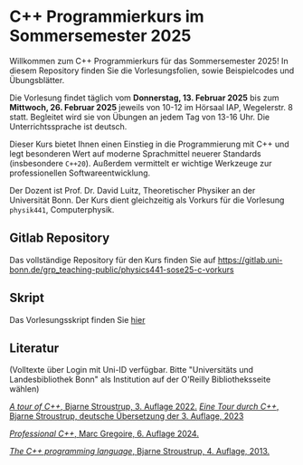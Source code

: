 # C++ Programmierkurs im Sommersemester 2025



Willkommen zum C++ Programmierkurs für das Sommersemester 2025! In diesem Repository finden Sie die Vorlesungsfolien, sowie Beispielcodes und Übungsblätter.


Die Vorlesung findet täglich vom **Donnerstag, 13. Februar 2025** bis zum **Mittwoch, 26. Februar 2025** jeweils von 10-12 im Hörsaal IAP, Wegelerstr. 8 statt. Begleitet wird sie von Übungen an jedem Tag von 13-16 Uhr. Die Unterrichtssprache ist deutsch.


Dieser Kurs bietet Ihnen einen Einstieg in die Programmierung mit C++ und legt besonderen Wert auf moderne Sprachmittel neuerer Standards (insbesondere `C++20`). Außerdem vermittelt er wichtige Werkzeuge zur professionellen Softwareentwicklung.

Der Dozent ist Prof. Dr. David Luitz, Theoretischer Physiker an der Universität Bonn. 
Der Kurs dient gleichzeitig als Vorkurs für die Vorlesung `physik441`, Computerphysik.

## Gitlab Repository 

Das vollständige Repository für den Kurs finden Sie auf <https://gitlab.uni-bonn.de/grp_teaching-public/physics441-sose25-c-vorkurs>

## Skript

Das Vorlesungsskript finden Sie [hier](https://physics441-sose25-c-vorkurs-8d9a23.gitlab-pages.uni-bonn.de/)

## Literatur

(Volltexte über Login mit Uni-ID verfügbar. Bitte "Universitäts und Landesbibliothek Bonn" als Institution auf der O'Reilly Bibliotheksseite wählen)


[*A tour of C++*, Bjarne Stroustrup, 3. Auflage 2022.](https://bonnus.ulb.uni-bonn.de/view/action/uresolver.do?operation=resolveService&package_service_id=17182510530006467&institutionId=6467&customerId=6440&VE=true)
[*Eine Tour durch C++*, Bjarne Stroustrup, deutsche Übersetzung der 3. Auflage, 2023](https://learning.oreilly.com/library/view/eine-tour-durch/9783747506271/?ar=)

[*Professional C++*, Marc Gregoire, 6. Auflage 2024.](https://bonnus.ulb.uni-bonn.de/view/action/uresolver.do?operation=resolveService&package_service_id=17172162860006467&institutionId=6467&customerId=6440&VE=true) 

[*The C++ programming language*, Bjarne Stroustrup, 4. Auflage, 2013.](https://bonnus.ulb.uni-bonn.de/discovery/fulldisplay?docid=alma991045188079506467&context=L&vid=49HBZ_ULB:DEFAULT&lang=de&search_scope=MyInst_and_CI&adaptor=Local%20Search%20Engine&isFrbr=true&tab=Everything&query=any,contains,The%20C%2B%2B%20programming%20language&sortby=date_d&facet=frbrgroupid,include,9026594507971066806&offset=0)
